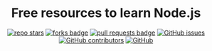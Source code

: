 <h1 align="center">Free resources to learn Node.js</h1>

<div align="center">
  <a href="https://github.com/nirbhayvashisht/free-node.js-learning-resources/stargazers"><img src="https://img.shields.io/github/stars/nirbhayvashisht/free-node.js-learning-resources" alt="repo stars"></a>
  <a href="https://github.com/nirbhayvashisht/free-node.js-learning-resources/network/members"><img src="https://img.shields.io/github/forks/nirbhayvashisht/free-node.js-learning-resources" alt="forks badge"></a>
  <a href="https://github.com/nirbhayvashisht/free-node.js-learning-resources/pulls"><img src="https://img.shields.io/github/issues-pr/nirbhayvashisht/free-node.js-learning-resources" alt="pull requests badge"></a>
  <a href="https://github.com/nirbhayvashisht/free-node.js-learning-resources/issues"><img alt="GitHub issues" src="https://img.shields.io/github/issues-raw/nirbhayvashisht/free-node.js-learning-resources"></a>
  <a href="https://github.com/nirbhayvashisht/free-node.js-learning-resources/graphs/contributors"><img alt="GitHub contributors" src="https://img.shields.io/github/contributors/nirbhayvashisht/free-node.js-learning-resources"></a>
  <a href="https://github.com/nirbhayvashisht/free-node.js-learning-resources/blob/master/LICENSE"><img alt="GitHub" src="https://img.shields.io/github/license/nirbhayvashisht/free-node.js-learning-resources"></a>
</div>
